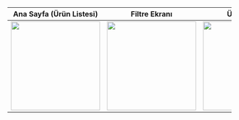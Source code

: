
| Ana Sayfa (Ürün Listesi) | Filtre Ekranı | Ürün Detayı | Sepet Ekranı |
|:---:|:---:|:---:|:---:|
| <img src="https://github.com/user-attachments/assets/537acd6c-97c7-411c-a89e-cc6f92864733" width="200"> | <img src="https://github.com/user-attachments/assets/ace7403a-fd1d-4901-8582-9be13c32278c" width="200"> | <img src="https://github.com/user-attachments/assets/b23e6628-567f-4be6-83e5-579fd300b41f" width="200"> | <img src="https://github.com/user-attachments/assets/6b0fc91f-0806-42e1-a439-c2b02e11a8ba" width="200"> |
